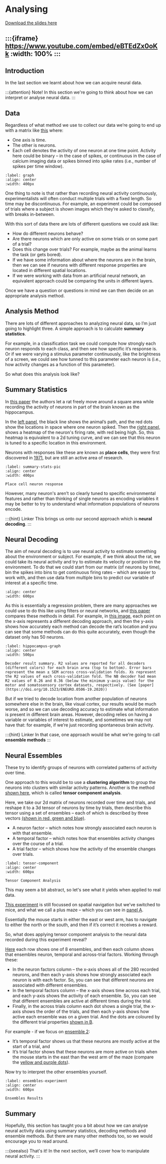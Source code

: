 # Analysing

[Download the slides here](W6-V1-analysing.pptx)

:::{iframe} https://www.youtube.com/embed/eBTEdZx0oKk
:width: 100%
:::
---

## Introduction

In the last section we learnt about how we can acquire neural data. 

:::{attention} Note!
In this section we're going to think about how we can interpret or analyse neural data.
:::

## Data

Regardless of what method we use to collect our data we’re going to end up with a matrix like [this](graph) where:
* One axis is time.
* The other is neurons.
* Each cell denotes the activity of one neuron at one time point. Activity here could be binary – in the case of spikes, or continuous in the case of calcium imaging data or spikes binned into spike rates (i.e., number of spikes per time window).

```{figure}analysingPicture1.png
:label: graph
:align: center
:width: 400px
```

One thing to note is that rather than recording neural activity continuously, experimentalists will often conduct multiple trials with a fixed length. So time may be discontinuous. For example, an experiment could be composed of trials where a subject is shown images which they’re asked to classify, with breaks in-between.  

With this sort of data there are lots of different questions we could ask like: 

* How do different neurons behave? 
* Are there neurons which are only active on some trials or on some part of a trial?  
* Does this change over trials? For example, maybe as the animal learns the task (or gets bored).  
* If we have some information about where the neurons are in the brain, then we can see if neurons with different response properties are located in different spatial locations.
* If we were working with data from an artificial neural network, an equivalent approach could be comparing the units in different layers.

Once we have a question or questions in mind we can then decide on an appropriate analysis method.

## Analysis Method

There are lots of different approaches to analyzing neural data, so I’m just going to highlight three.
A simple approach is to calculate **summary statistics**.

For example, in a classification task we could compute how strongly each neuron responds to each class, and then see how specific it’s response is.
Or if we were varying a stimulus parameter continuously, like the brightness of a screen, we could see how tunned to this parameter each neuron is (i.e., how activity changes as a function of this parameter).

So what does this analysis look like? 

## Summary Statistics

In [this paper](https://doi.org/10.1038/nature05601) the authors let a rat freely move around a square area while recording the activity of neurons in part of the brain known as the hippocampus.

In the [left panel](summary-stats-pic), the black line shows the animal’s path, and the red dots show the locations in space where one neuron spiked. Then the [right panel](summary-stats-pic), shows a heatmap of the neuron's firing rate, with red being high. So, this heatmap is equivalent to a 2d tuning curve, and we can see that this neuron is tuned to a specific location in this environment.

Neurons with responses like these are known as **place cells**, they were first discovered in [1971](https://doi.org/10.1016/0006-8993(71)90358-1), but are still an active area of research.

```{figure}analysingPicture2.png
:label: summary-stats-pic
:align: center
:width: 400px

Place cell neuron response
```

However, many neuron's aren’t so clearly tuned to specific environmental features and rather than thinking of single neurons as encoding variables it may be better to try to understand what information populations of neurons encode.

:::{hint} Linker
This brings us onto our second approach which is **neural decoding**.
:::

## Neural Decoding

The aim of neural decoding is to use neural activity to estimate something about the environment or subject.
For example, if we think about the rat, we could take its neural activity and try to estimate its velocity or position in the environment.
To do that we could start from our matrix (of neurons by time), bin the spikes into bins to get continuous firing rates – which are easier to work with, and then use data from multiple bins to predict our variable of interest at a specific time.

```{figure}analysingPicture4.jpg
:align: center
:width: 600px
```

As this is essentially a regression problem, there are many approaches we could use to do this like using filters or neural networks, and [this paper](https://doi.org/10.1523/ENEURO.0506-19.2020) compares these methods in detail. For example, in [this image](hippocampus-graph), each point on the x-axis represents a different decoding approach, and then the y-axis shows how accurately each method can decode the rat’s location and you can see that some methods can do this quite accurately, even though the dataset only has 50 neurons.

```{figure}analysingPicture3.jpg
:label: hippocampus-graph
:align: center
:width: 500px

Decoder result summary. R2 values are reported for all decoders (different colors) for each brain area (top to bottom). Error bars represent the mean ± SEM across cross-validation folds. Xs represent the R2 values of each cross-validation fold. The NB decoder had mean R2 values of 0.26 and 0.36 (below the minimum y-axis value) for the motor and somatosensory cortex datasets, respectively. (See [paper](https://doi.org/10.1523/ENEURO.0506-19.2020))
```

But if we tried to decode location from another population of neurons somewhere else in the brain, like visual cortex, our results would be much worse, and so we can use decoding accuracy to estimate what information is present in different brain areas.
However, decoding relies on having a variable or variables of interest to estimate, and sometimes we may not have that: for example, if we’re just recording spontaneous brain activity.


:::{hint} Linker
In that case, one approach would be what we're going to call **ensemble methods**
:::

## Neural Essembles

These try to identify groups of neurons with correlated patterns of activity over time.

One approach to this would be to use a **clustering algorithm** to group the neurons into clusters with similar activity patterns.
Another is the method [shown here](tensor-component), which is called **tensor component analysis**.

Here, we take our 2d matrix of neurons recorded over time and trials, and reshape it to a 3d tensor of neurons by time by trials, then describe this tensor using a set of ensembles – each of which is described by three vectors [(shown in red, green and blue)](tensor-component).

* A neuron factor – which notes how strongly associated each neuron is with that ensemble.
* A temporal factor – which notes how that ensembles activity changes over the course of a trial.
* A trial factor – which shows how the activity of the ensemble changes over trials.

```{figure}analysingPicture5.png
:label: tensor-component
:align: center
:width: 600px

Tensor Component Analysis
```

This may seem a bit abstract, so let's see what it yields when applied to real data.

[This experiment](ensembles-experiment) is still focussed on spatial navigation but we’ve switched to mice, and what we call a plus maze – which you can see in [panel A](ensembles-experiment). 

Essentially the mouse starts in either the east or west arm, has to navigate to either the north or the south, and then if it’s correct it receives a reward.

So, what does applying tensor component analysis to the neural data recorded during this experiment reveal?

[Here](ensembles-experiment) each row shows one of 8 ensembles, and then each column shows that ensembles neuron, temporal and across-trial factors. Working through these:

* In the neuron factors column – the x-axis shows all of the 280 recorded neurons, and then each y-axis shows how strongly associated each neuron is with each factor. So, you can see that different neurons are associated with different ensembles.
* In the temporal factors column – the x-axis shows time across each trial, and each y-axis shows the activity of each ensemble. So, you can see that different ensembles are active at different times during the trial.
* Finally, in the across trials column each dot shows a single trial, the x-axis shows the order of the trials, and then each y-axis shows how active each ensemble was on a given trial. And the dots are coloured by the different trial properties [shown in B](ensembles-experiment).

For example - if we focus on [ensemble 2](ensembles-experiment):

* It’s temporal factor shows us that these neurons are mostly active at the start of a trial, and
* It’s trial factor shows that these neurons are more active on trials when the mouse starts in the east than the west arm of the maze (compare the [yellow and purple dots](ensembles-experiment)).

Now try to interpret the other ensembles yourself.

```{figure}analysingPicture6.png
:label: ensembles-experiment
:align: center
:width: 600px

Ensembles Results
```

## Summary

Hopefully, this section has taught you a bit about how we can analyse neural activity data using summary statistics, decoding methods and ensemble methods. But there are many other methods too, so we would encourage you to read around.

:::{seealso} That's it!
In the next section, we’ll cover how to manipulate neural activity.
:::
